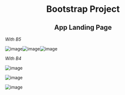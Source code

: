 <h1 align="center"> Bootstrap Project </h1>
<h2 align="center"> App Landing Page </h2>

*With B5*

![image](https://user-images.githubusercontent.com/81953271/129383716-67637358-0628-47ee-ac6d-45e2d557c79c.png)![image](https://user-images.githubusercontent.com/81953271/129383969-3965db42-3fff-4c19-94b1-0f5f07251420.png)![image](https://user-images.githubusercontent.com/81953271/129384230-4783c205-b02b-4ad4-841c-9ec2708baba4.png)


*With B4*

![image](https://user-images.githubusercontent.com/81953271/127049914-63d52054-2ce3-43ba-a2d9-3521749fa4a1.png)

![image](https://user-images.githubusercontent.com/81953271/127049980-ace506a5-3de0-4ff1-ae4d-b03594dc9859.png)

![image](https://user-images.githubusercontent.com/81953271/127050014-67a576e3-7dab-4331-a796-1934f7dcc5d0.png)

